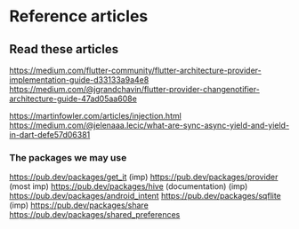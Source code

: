 # Reference articles

## Read these articles

https://medium.com/flutter-community/flutter-architecture-provider-implementation-guide-d33133a9a4e8
https://medium.com/@jgrandchavin/flutter-provider-changenotifier-architecture-guide-47ad05aa608e

https://martinfowler.com/articles/injection.html
https://medium.com/@jelenaaa.lecic/what-are-sync-async-yield-and-yield-in-dart-defe57d06381

### The packages we may use

https://pub.dev/packages/get_it (imp)
https://pub.dev/packages/provider (most imp)
https://pub.dev/packages/hive (documentation) (imp)
https://pub.dev/packages/android_intent
https://pub.dev/packages/sqflite (imp)
https://pub.dev/packages/share
https://pub.dev/packages/shared_preferences
